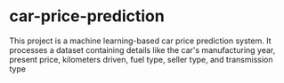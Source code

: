 # car-price-prediction
This project is a machine learning-based car price prediction system. It processes a dataset containing details like the car's manufacturing year, present price, kilometers driven, fuel type, seller type, and transmission type
